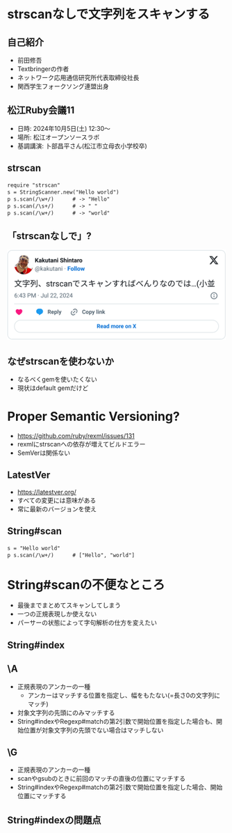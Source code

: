 # strscanなしで文字列をスキャンする

## 自己紹介

* 前田修吾
* Textbringerの作者
* ネットワーク応用通信研究所代表取締役社長
* 関西学生フォークソング連盟出身

## 松江Ruby会議11

* 日時: 2024年10月5日(土) 12:30〜
* 場所: 松江オープンソースラボ
* 基調講演: 卜部昌平さん(松江市立母衣小学校卒)

## strscan

```
require "strscan"
s = StringScanner.new("Hello world")
p s.scan(/\w+/)      # -> "Hello"
p s.scan(/\s+/)      # -> " "
p s.scan(/\w+/)      # -> "world"
```

## 「strscanなしで」?

![strscan便利](strscan_convenient.png)

## なぜstrscanを使わないか

* なるべくgemを使いたくない
* 現状はdefault gemだけど

# Proper Semantic Versioning?

* https://github.com/ruby/rexml/issues/131
* rexmlにstrscanへの依存が増えてビルドエラー
* SemVerは関係ない

## LatestVer

* https://latestver.org/
* すべての変更には意味がある
* 常に最新のバージョンを使え

## String#scan

```
s = "Hello world"
p s.scan(/\w+/)      # ["Hello", "world"]
```

# String#scanの不便なところ

* 最後までまとめてスキャンしてしまう
* 一つの正規表現しか使えない
* パーサーの状態によって字句解析の仕方を変えたい

## String#index

## \A

* 正規表現のアンカーの一種
    * アンカーはマッチする位置を指定し、幅をもたない(=長さ0の文字列にマッチ)
* 対象文字列の先頭にのみマッチする
* String#indexやRegexp#matchの第2引数で開始位置を指定した場合も、開始位置が対象文字列の先頭でない場合はマッチしない

## \G

* 正規表現のアンカーの一種
* scanやgsubのときに前回のマッチの直後の位置にマッチする
* String#indexやRegexp#matchの第2引数で開始位置を指定した場合、開始位置にマッチする

## String#indexの問題点

